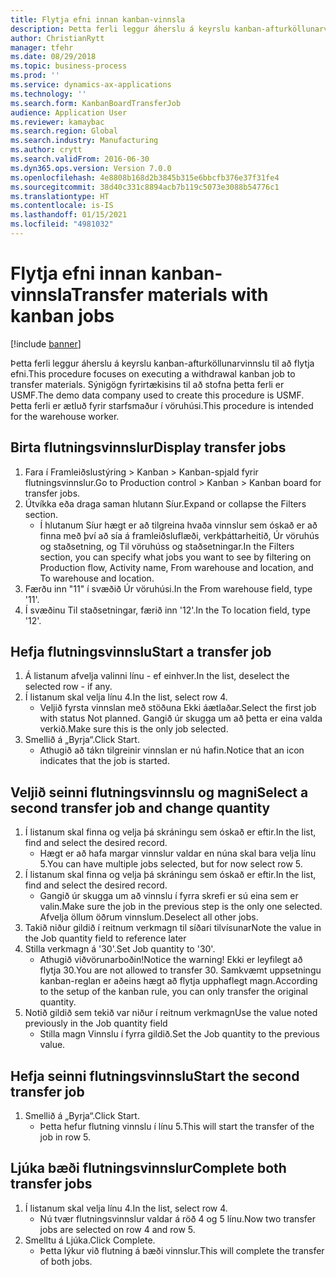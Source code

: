 ```yaml
---
title: Flytja efni innan kanban-vinnsla
description: Þetta ferli leggur áherslu á keyrslu kanban-afturköllunarvinnslu til að flytja efni.
author: ChristianRytt
manager: tfehr
ms.date: 08/29/2018
ms.topic: business-process
ms.prod: ''
ms.service: dynamics-ax-applications
ms.technology: ''
ms.search.form: KanbanBoardTransferJob
audience: Application User
ms.reviewer: kamaybac
ms.search.region: Global
ms.search.industry: Manufacturing
ms.author: crytt
ms.search.validFrom: 2016-06-30
ms.dyn365.ops.version: Version 7.0.0
ms.openlocfilehash: 4e8808b168d2b3845b315e6bbcfb376e37f31fe4
ms.sourcegitcommit: 38d40c331c8894acb7b119c5073e3088b54776c1
ms.translationtype: HT
ms.contentlocale: is-IS
ms.lasthandoff: 01/15/2021
ms.locfileid: "4981032"
---
```

# <a name="transfer-materials-with-kanban-jobs"></a><span data-ttu-id="28ccf-103">Flytja efni innan kanban-vinnsla</span><span class="sxs-lookup"><span data-stu-id="28ccf-103">Transfer materials with kanban jobs</span></span>

[!include [banner](../../includes/banner.md)]

<span data-ttu-id="28ccf-104">Þetta ferli leggur áherslu á keyrslu kanban-afturköllunarvinnslu til að flytja efni.</span><span class="sxs-lookup"><span data-stu-id="28ccf-104">This procedure focuses on executing a withdrawal kanban job to transfer materials.</span></span> <span data-ttu-id="28ccf-105">Sýnigögn fyrirtækisins til að stofna þetta ferli er USMF.</span><span class="sxs-lookup"><span data-stu-id="28ccf-105">The demo data company used to create this procedure is USMF.</span></span> <span data-ttu-id="28ccf-106">Þetta ferli er ætluð fyrir starfsmaður í vöruhúsi.</span><span class="sxs-lookup"><span data-stu-id="28ccf-106">This procedure is intended for the warehouse worker.</span></span>


## <a name="display-transfer-jobs"></a><span data-ttu-id="28ccf-107">Birta flutningsvinnslur</span><span class="sxs-lookup"><span data-stu-id="28ccf-107">Display transfer jobs</span></span>
1. <span data-ttu-id="28ccf-108">Fara í Framleiðslustýring > Kanban > Kanban-spjald fyrir flutningsvinnslur.</span><span class="sxs-lookup"><span data-stu-id="28ccf-108">Go to Production control > Kanban > Kanban board for transfer jobs.</span></span>
2. <span data-ttu-id="28ccf-109">Útvíkka eða draga saman hlutann Síur.</span><span class="sxs-lookup"><span data-stu-id="28ccf-109">Expand or collapse the Filters section.</span></span>
    * <span data-ttu-id="28ccf-110">Í hlutanum Síur hægt er að tilgreina hvaða vinnslur sem óskað er að finna með því að sía á framleiðsluflæði, verkþáttarheitið, Úr vöruhús og staðsetning, og Til vöruhúss og staðsetningar.</span><span class="sxs-lookup"><span data-stu-id="28ccf-110">In the Filters section, you can specify what jobs you want to see by filtering on Production flow, Activity name, From warehouse and location, and To warehouse and location.</span></span>  
3. <span data-ttu-id="28ccf-111">Færðu inn "11" í svæðið Úr vöruhúsi.</span><span class="sxs-lookup"><span data-stu-id="28ccf-111">In the From warehouse field, type '11'.</span></span>
4. <span data-ttu-id="28ccf-112">Í svæðinu Til staðsetningar, færið inn '12'.</span><span class="sxs-lookup"><span data-stu-id="28ccf-112">In the To location field, type '12'.</span></span>

## <a name="start-a-transfer-job"></a><span data-ttu-id="28ccf-113">Hefja flutningsvinnslu</span><span class="sxs-lookup"><span data-stu-id="28ccf-113">Start a transfer job</span></span>
1. <span data-ttu-id="28ccf-114">Á listanum afvelja valinni línu - ef einhver.</span><span class="sxs-lookup"><span data-stu-id="28ccf-114">In the list, deselect the selected row - if any.</span></span>
2. <span data-ttu-id="28ccf-115">Í listanum skal velja línu 4.</span><span class="sxs-lookup"><span data-stu-id="28ccf-115">In the list, select row 4.</span></span>
    * <span data-ttu-id="28ccf-116">Veljið fyrsta vinnslan með stöðuna Ekki áætlaðar.</span><span class="sxs-lookup"><span data-stu-id="28ccf-116">Select the first job with status Not planned.</span></span> <span data-ttu-id="28ccf-117">Gangið úr skugga um að þetta er eina valda verkið.</span><span class="sxs-lookup"><span data-stu-id="28ccf-117">Make sure this is the only job selected.</span></span>  
3. <span data-ttu-id="28ccf-118">Smellið á „Byrja“.</span><span class="sxs-lookup"><span data-stu-id="28ccf-118">Click Start.</span></span>
    * <span data-ttu-id="28ccf-119">Athugið að tákn tilgreinir vinnslan er nú hafin.</span><span class="sxs-lookup"><span data-stu-id="28ccf-119">Notice that an icon indicates that the job is started.</span></span>  

## <a name="select-a-second-transfer-job-and-change-quantity"></a><span data-ttu-id="28ccf-120">Veljið seinni flutningsvinnslu og magni</span><span class="sxs-lookup"><span data-stu-id="28ccf-120">Select a second transfer job and change quantity</span></span>
1. <span data-ttu-id="28ccf-121">Í listanum skal finna og velja þá skráningu sem óskað er eftir.</span><span class="sxs-lookup"><span data-stu-id="28ccf-121">In the list, find and select the desired record.</span></span>
    * <span data-ttu-id="28ccf-122">Hægt er að hafa margar vinnslur valdar en núna skal bara velja línu 5.</span><span class="sxs-lookup"><span data-stu-id="28ccf-122">You can have multiple jobs selected, but for now select row 5.</span></span>  
2. <span data-ttu-id="28ccf-123">Í listanum skal finna og velja þá skráningu sem óskað er eftir.</span><span class="sxs-lookup"><span data-stu-id="28ccf-123">In the list, find and select the desired record.</span></span>
    * <span data-ttu-id="28ccf-124">Gangið úr skugga um að vinnslu í fyrra skrefi er sú eina sem er valin.</span><span class="sxs-lookup"><span data-stu-id="28ccf-124">Make sure the job in the previous step is the only one selected.</span></span> <span data-ttu-id="28ccf-125">Afvelja öllum öðrum vinnslum.</span><span class="sxs-lookup"><span data-stu-id="28ccf-125">Deselect all other jobs.</span></span>  
3. <span data-ttu-id="28ccf-126">Takið niður gildið í reitnum verkmagn til síðari tilvísunar</span><span class="sxs-lookup"><span data-stu-id="28ccf-126">Note the value in the Job quantity field to reference later</span></span>
4. <span data-ttu-id="28ccf-127">Stilla verkmagn á '30'.</span><span class="sxs-lookup"><span data-stu-id="28ccf-127">Set Job quantity to '30'.</span></span>
    * <span data-ttu-id="28ccf-128">Athugið viðvörunarboðin!</span><span class="sxs-lookup"><span data-stu-id="28ccf-128">Notice the warning!</span></span> <span data-ttu-id="28ccf-129">Ekki er leyfilegt að flytja 30.</span><span class="sxs-lookup"><span data-stu-id="28ccf-129">You are not allowed to transfer 30.</span></span> <span data-ttu-id="28ccf-130">Samkvæmt uppsetningu kanban-reglan er aðeins hægt að flytja upphaflegt magn.</span><span class="sxs-lookup"><span data-stu-id="28ccf-130">According to the setup of the kanban rule, you can only transfer the original quantity.</span></span>  
5. <span data-ttu-id="28ccf-131">Notið gildið sem tekið var niður í reitnum verkmagn</span><span class="sxs-lookup"><span data-stu-id="28ccf-131">Use the value noted previously in the Job quantity field</span></span>
    * <span data-ttu-id="28ccf-132">Stilla magn Vinnslu í fyrra gildið.</span><span class="sxs-lookup"><span data-stu-id="28ccf-132">Set the Job quantity to the previous value.</span></span>  

## <a name="start-the-second-transfer-job"></a><span data-ttu-id="28ccf-133">Hefja seinni flutningsvinnslu</span><span class="sxs-lookup"><span data-stu-id="28ccf-133">Start the second transfer job</span></span>
1. <span data-ttu-id="28ccf-134">Smellið á „Byrja“.</span><span class="sxs-lookup"><span data-stu-id="28ccf-134">Click Start.</span></span>
    * <span data-ttu-id="28ccf-135">Þetta hefur flutning vinnslu í línu 5.</span><span class="sxs-lookup"><span data-stu-id="28ccf-135">This will start the transfer of the job in row 5.</span></span>  

## <a name="complete-both-transfer-jobs"></a><span data-ttu-id="28ccf-136">Ljúka bæði flutningsvinnslur</span><span class="sxs-lookup"><span data-stu-id="28ccf-136">Complete both transfer jobs</span></span>
1. <span data-ttu-id="28ccf-137">Í listanum skal velja línu 4.</span><span class="sxs-lookup"><span data-stu-id="28ccf-137">In the list, select row 4.</span></span>
    * <span data-ttu-id="28ccf-138">Nú tvær flutningsvinnslur valdar á röð 4 og 5 línu.</span><span class="sxs-lookup"><span data-stu-id="28ccf-138">Now two transfer jobs are selected on row 4 and row 5.</span></span>  
2. <span data-ttu-id="28ccf-139">Smelltu á Ljúka.</span><span class="sxs-lookup"><span data-stu-id="28ccf-139">Click Complete.</span></span>
    * <span data-ttu-id="28ccf-140">Þetta lýkur við flutning á bæði vinnslur.</span><span class="sxs-lookup"><span data-stu-id="28ccf-140">This will complete the transfer of both jobs.</span></span>  

